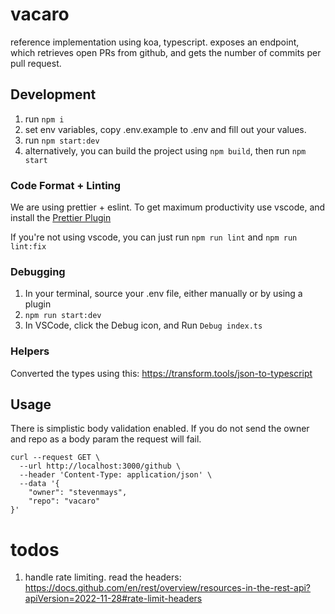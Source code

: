 # vacaro

reference implementation using koa, typescript. exposes an endpoint, which retrieves open PRs from github, and gets the number of commits per pull request.

## Development

1. run `npm i`
1. set env variables, copy .env.example to .env and fill out your values.
1. run `npm start:dev`
1. alternatively, you can build the project using `npm build`, then run `npm start`

### Code Format + Linting

We are using prettier + eslint. To get maximum productivity use vscode, and install the [Prettier Plugin](https://marketplace.visualstudio.com/items?itemName=esbenp.prettier-vscode)

If you're not using vscode, you can just run `npm run lint` and `npm run lint:fix`

### Debugging

1. In your terminal, source your .env file, either manually or by using a plugin
1. `npm run start:dev`
1. In VSCode, click the Debug icon, and Run `Debug index.ts`

### Helpers

Converted the types using this: https://transform.tools/json-to-typescript

## Usage

There is simplistic body validation enabled. If you do not send the owner and repo as a body param the request will fail.

```
curl --request GET \
  --url http://localhost:3000/github \
  --header 'Content-Type: application/json' \
  --data '{
	"owner": "stevenmays",
	"repo": "vacaro"
}'
```

# todos

1. handle rate limiting. read the headers: https://docs.github.com/en/rest/overview/resources-in-the-rest-api?apiVersion=2022-11-28#rate-limit-headers
